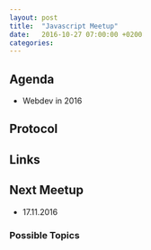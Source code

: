 ```yaml
---
layout: post
title:  "Javascript Meetup"
date:   2016-10-27 07:00:00 +0200
categories:
---
```


## Agenda

- Webdev in 2016

## Protocol

## Links

## Next Meetup

- 17.11.2016

### Possible Topics
